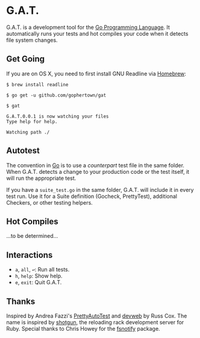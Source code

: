# G.A.T.

G.A.T. is a development tool for the [Go Programming Language][go]. It automatically runs your tests and hot compiles your code when it detects file system changes.

## Get Going

If you are on OS X, you need to first install GNU Readline via [Homebrew](http://mxcl.github.com/homebrew/):

``` console
$ brew install readline
```

``` console
$ go get -u github.com/gophertown/gat

$ gat

G.A.T.0.0.1 is now watching your files
Type help for help.

Watching path ./
```

## Autotest

The convention in [Go][] is to use a *counterpart* test file in the same folder. When G.A.T. detects a change to your production code or the test itself, it will run the appropriate test.

If you have a `suite_test.go` in the same folder, G.A.T. will include it in every test run. Use it for a Suite definition (Gocheck, PrettyTest), additional Checkers, or other testing helpers.

## Hot Compiles

...to be determined...

## Interactions

* `a`, `all`, `↩`: Run all tests.
* `h`, `help`: Show help.
* `e`, `exit`: Quit G.A.T.

## Thanks

Inspired by Andrea Fazzi's [PrettyAutoTest][pat] and [devweb][] by Russ Cox. The name is inspired by [shotgun][], the reloading rack development server for Ruby. Special thanks to Chris Howey for the [fsnotify][] package.

[go]: http://golang.org/
[fsnotify]: https://github.com/howeyc/fsnotify
[pat]: https://github.com/remogatto/prettytest
[devweb]: http://code.google.com/p/rsc/source/browse/devweb/
[shotgun]: https://rubygems.org/gems/shotgun


